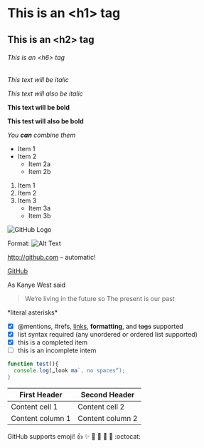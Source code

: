 # This is an \<h1\> tag
## This is an \<h2\> tag
###### This is an \<h6\> tag

*This text will be italic*

_This text will also be italic_

**This text will be bold**

__This test will also be bold__

*You **can** combine them*

* Item 1
* Item 2
  * Item 2a
  * Item 2b

1. Item 1
2. Item 2
3. Item 3
   * Item 3a
   * Item 3b

![GitHub Logo](/images/logo.png)

Format: ![Alt Text](url)

http://github.com – automatic!

[GitHub](http://github.com)

As Kanye West said
> We‘re living in the future so
> The present is our past

\*literal asterisks\*

- [x] @mentions, #refs, [links](), **formatting**, and <del>tags</del> supported
- [x] list syntax required (any unordered or ordered list supported)
- [x] this is a completed item
- [ ] this is an incomplete intem

```javascript
function test(){
  console.log(„look ma`, no spaces“);
}
```

First Header | Second Header
-------------|--------------
Content cell 1 | Content cell 2
Content column 1 | Content column 2

GitHub supports emoji!
:+1: :sparkles: :camel: :tada:
:rocket: :metal: :octocat:
